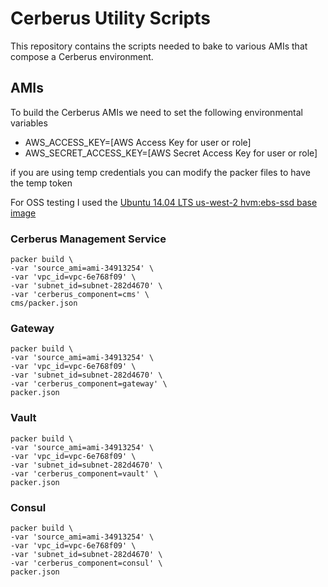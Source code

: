 # Cerberus Utility Scripts

This repository contains the scripts needed to bake to various AMIs that compose a Cerberus environment.

## AMIs

To build the Cerberus AMIs we need to set the following environmental variables

- AWS_ACCESS_KEY=[AWS Access Key for user or role]
- AWS_SECRET_ACCESS_KEY=[AWS Secret Access Key for user or role]

if you are using temp credentials you can modify the packer files to have the temp token

For OSS testing I used the [Ubuntu 14.04 LTS us-west-2 hvm:ebs-ssd base image](https://cloud-images.ubuntu.com/locator/ec2/)

### Cerberus Management Service

    packer build \
    -var 'source_ami=ami-34913254' \
    -var 'vpc_id=vpc-6e768f09' \
    -var 'subnet_id=subnet-282d4670' \
    -var 'cerberus_component=cms' \
    cms/packer.json

### Gateway

    packer build \
    -var 'source_ami=ami-34913254' \
    -var 'vpc_id=vpc-6e768f09' \
    -var 'subnet_id=subnet-282d4670' \
    -var 'cerberus_component=gateway' \
    packer.json

### Vault

    packer build \
    -var 'source_ami=ami-34913254' \
    -var 'vpc_id=vpc-6e768f09' \
    -var 'subnet_id=subnet-282d4670' \
    -var 'cerberus_component=vault' \
    packer.json

### Consul

    packer build \
    -var 'source_ami=ami-34913254' \
    -var 'vpc_id=vpc-6e768f09' \
    -var 'subnet_id=subnet-282d4670' \
    -var 'cerberus_component=consul' \
    packer.json